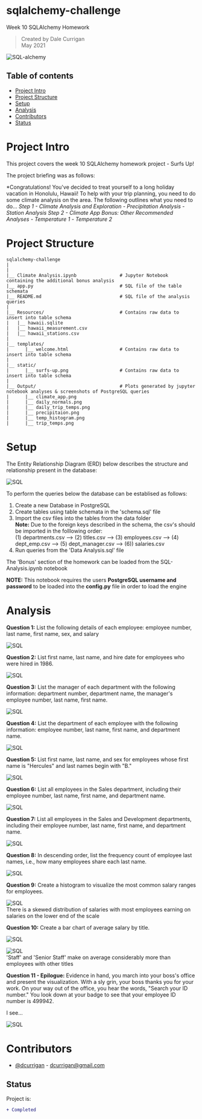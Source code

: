 # sqlalchemy-challenge
Week 10 SQLAlchemy Homework

> Created by Dale Currigan  
> May 2021  
  
![SQL-alchemy](surfs-up.png)    

## Table of contents  
* [Project Intro](#Project-Intro)  
* [Project Structure](#Project-Structure)  
* [Setup](#Setup)  
* [Analysis](#Analysis)  
* [Contributors](#Contributors)  
* [Status](#Status)  

# Project Intro
This project covers the week 10 SQLAlchemy homework project - Surfs Up!
  
The project briefing was as follows:  
  
*Congratulations! You've decided to treat yourself to a long holiday vacation in Honolulu, Hawaii! To help with your trip planning, you need to do some climate analysis on the area. The following outlines what you need to do...
*Step 1 - Climate Analysis and Exploration*
   *- Precipitation Analysis*
   *- Station Analysis*
*Step 2 - Climate App* 
*Bonus: Other Recommended Analyses*
   *- Temperature 1*
   *- Temperature 2*

# Project Structure
```
sqlalchemy-challenge   
|  
|    
|__ Climate Analysis.ipynb                # Jupyter Notebook containing the additional bonus analysis
|__ app.py                                # SQL file of the table schemata
|__ README.md                             # SQL file of the analysis queries 
|
|__ Resources/                            # Contains raw data to insert into table schema  
|   |__ hawaii.sqlite                    
|   |__ hawaii_measurement.csv 
|   |__ hawaii_stations.csv
|
|__ templates/     
|      |__ welcome.html                   # Contains raw data to insert into table schema  
|
|__ static/     
|      |__ surfs-up.png                   # Contains raw data to insert into table schema  
|     
|__ Output/                               # Plots generated by jupyter notebook analyses & screenshots of PostgreSQL queries  
|      |__ climate_app.png
|      |__ daily_normals.png
|      |__ daily_trip_temps.png
|      |__ precipitaion.png
|      |__ temp_histogram.png
|      |__ trip_temps.png
``` 
  
# Setup 
The Entity Relationship Diagram (ERD) below describes the structure and relationship present in the database:  

![SQL](EmployeeSQL/static/surfs-up.png)  
  
To perform the queries below the database can be establised as follows:  
1. Create a new Database in PostgreSQL  
2. Create tables using table schemata in the 'schema.sql' file 
3. Import the csv files into  the tables from the data folder  
    **Note:** Due to the foreign keys described in the schema, the csv's should be imported in the folllowing order:  
              (1) departments.csv --> (2) titles.csv --> (3) employees.csv --> (4) dept_emp.csv -->  (5) dept_manager.csv --> (6)) salaries.csv
5. Run queries from the 'Data Analysis.sql' file  
  
The 'Bonus' section of the homework can be loaded from the SQL-Analysis.ipynb notebook   
  
**NOTE:** This notebook requires the users **PostgreSQL username and password** to be loaded into the **config.py** file in order to load the engine  
  
  
# Analysis  
  
**Question 1:** List the following details of each employee: employee number, last name, first name, sex, and salary   

![SQL](EmployeeSQL/Output/question_1.png)  

**Question 2:** List first name, last name, and hire date for employees who were hired in 1986.

![SQL](EmployeeSQL/Output/question_2.png)  

**Question 3:** List the manager of each department with the following information: department number, department name, the manager's employee number, last name, first name. 
  
![SQL](EmployeeSQL/Output/question_3.png)   
   
**Question 4:** List the department of each employee with the following information: employee number, last name, first name, and department name. 
  
![SQL](EmployeeSQL/Output/question_4.png)  

**Question 5:** List first name, last name, and sex for employees whose first name is "Hercules" and last names begin with "B." 

![SQL](EmployeeSQL/Output/question_5.png)  

**Question 6:** List all employees in the Sales department, including their employee number, last name, first name, and department name. 

![SQL](EmployeeSQL/Output/question_6.png)  

**Question 7:** List all employees in the Sales and Development departments, including their employee number, last name, first name, and department name. 

![SQL](EmployeeSQL/Output/question_7.png)  

**Question 8:** In descending order, list the frequency count of employee last names, i.e., how many employees share each last name.

![SQL](EmployeeSQL/Output/question_8.png)  

**Question 9:** Create a histogram to visualize the most common salary ranges for employees.

![SQL](EmployeeSQL/Output/salary_histogram.png)  
There is a skewed distribution of salaries with most employees earning on salaries on the lower end of the scale  
  
  
**Question 10:** Create a bar chart of average salary by title.
  
![SQL](EmployeeSQL/Output/salary_query.png)  
  
![SQL](EmployeeSQL/Output/avg_salary_title.png)  
'Staff' and 'Senior Staff' make on average considerably more than employees with other titles

  
**Question 11 - Epilogue:** Evidence in hand, you march into your boss's office and present the visualization. With a sly grin, your boss thanks you for your work. On your way out of the office, you hear the words, "Search your ID number." You look down at your badge to see that your employee ID number is 499942.

I see...  
  
![SQL](EmployeeSQL/Output/my_id.png)  

    
# Contributors  
- [@dcurrigan](https://github.com/dcurrigan) - <dcurrigan@gmail.com>


## Status
Project is: 
````diff 
+ Completed
````
